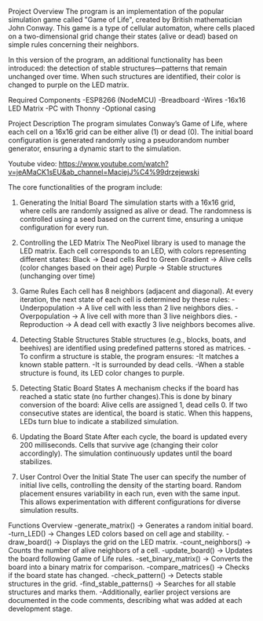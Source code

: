 Project Overview
The program is an implementation of the popular simulation game called "Game of Life", created by British mathematician John Conway. This game is a type of cellular automaton, where cells placed on a two-dimensional grid change their states (alive or dead) based on simple rules concerning their neighbors.

In this version of the program, an additional functionality has been introduced: the detection of stable structures—patterns that remain unchanged over time. When such structures are identified, their color is changed to purple on the LED matrix.

Required Components
  -ESP8266 (NodeMCU)
  -Breadboard
  -Wires
  -16x16 LED Matrix
  -PC with Thonny
  -Optional casing

Project Description
  The program simulates Conway’s Game of Life, where each cell on a 16x16 grid can be either alive (1) or dead (0). The initial board configuration is generated      randomly using a pseudorandom number generator, ensuring a dynamic start to the simulation.

Youtube video: 
https://www.youtube.com/watch?v=jeAMaCK1sEU&ab_channel=MaciejJ%C4%99drzejewski

The core functionalities of the program include:

1. Generating the Initial Board
      The simulation starts with a 16x16 grid, where cells are randomly assigned as alive or dead.
      The randomness is controlled using a seed based on the current time, ensuring a unique configuration for every run.

2. Controlling the LED Matrix
      The NeoPixel library is used to manage the LED matrix.
      Each cell corresponds to an LED, with colors representing different states:
      Black → Dead cells
      Red to Green Gradient → Alive cells (color changes based on their age)
      Purple → Stable structures (unchanging over time)

3. Game Rules
  Each cell has 8 neighbors (adjacent and diagonal). At every iteration, the next state of each cell is determined by these rules:
    -Underpopulation → A live cell with less than 2 live neighbors dies.
    -Overpopulation → A live cell with more than 3 live neighbors dies.
    -Reproduction → A dead cell with exactly 3 live neighbors becomes alive.
   
4. Detecting Stable Structures
  Stable structures (e.g., blocks, boats, and beehives) are identified using predefined patterns stored as matrices.
     -To confirm a structure is stable, the program ensures:
     -It matches a known stable pattern.
     -It is surrounded by dead cells.
     -When a stable structure is found, its LED color changes to purple.
  
5. Detecting Static Board States
    A mechanism checks if the board has reached a static state (no further changes).This is done by binary conversion of the board: Alive cells are assigned 1,         dead cells 0. If two consecutive states are identical, the board is static. When this happens, LEDs turn blue to indicate a stabilized simulation.

6. Updating the Board State
    After each cycle, the board is updated every 200 milliseconds.
    Cells that survive age (changing their color accordingly).
    The simulation continuously updates until the board stabilizes.

7. User Control Over the Initial State
    The user can specify the number of initial live cells, controlling the density of the starting board.
    Random placement ensures variability in each run, even with the same input.
    This allows experimentation with different configurations for diverse simulation results.

Functions Overview
    -generate_matrix() → Generates a random initial board.
    -turn_LED() → Changes LED colors based on cell age and stability.
    -draw_board() → Displays the grid on the LED matrix.
    -count_neighbors() → Counts the number of alive neighbors of a cell.
    -update_board() → Updates the board following Game of Life rules.
    -set_binary_matrix() → Converts the board into a binary matrix for comparison.
    -compare_matrices() → Checks if the board state has changed.
    -check_pattern() → Detects stable structures in the grid.
    -find_stable_patterns() → Searches for all stable structures and marks them.
    -Additionally, earlier project versions are documented in the code comments, describing what was added at each development stage.
